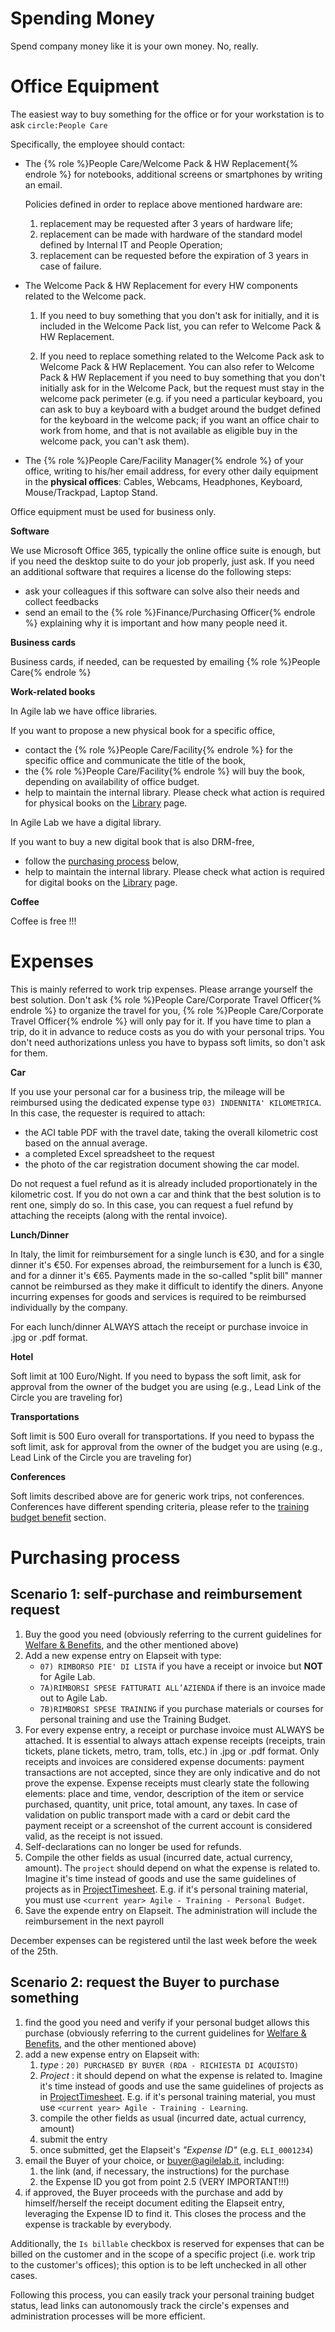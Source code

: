 
# Spending Money

Spend company money like it is your own money. No, really.

# Office Equipment

The easiest way to buy something for the office or for your workstation is to ask `circle:People Care`

Specifically, the employee should contact:

- The {% role %}People Care/Welcome Pack & HW Replacement{% endrole %} for notebooks, additional screens or smartphones by writing an email.

    Policies defined in order to replace above mentioned hardware are:

    1. replacement may be requested after 3 years of hardware life;
    2. replacement can be made with hardware of the standard model defined by Internal IT and People Operation;
    3. replacement can be requested before the expiration of 3 years in case of failure.

- The Welcome Pack & HW Replacement for every HW components related to the Welcome pack.

    1. If you need to buy something that you don't ask for initially, and it is included in the Welcome Pack list, you can refer to Welcome Pack & HW Replacement.

    2. If you need to replace something related to the Welcome Pack ask to Welcome Pack & HW Replacement. You can also refer to Welcome Pack & HW Replacement if you need to buy something that you don't initially ask for in the Welcome Pack, but the request must stay in the welcome pack perimeter (e.g. if you need a particular keyboard, you can ask to buy a keyboard with a budget around the budget defined for the keyboard in the welcome pack; if you want an office chair to work from home, and that is not available as eligible buy in the welcome pack, you can't ask them).

- The {% role %}People Care/Facility Manager{% endrole %} of your office, writing to his/her email address, for every other daily equipment in the **physical offices**: Cables, Webcams, Headphones, Keyboard, Mouse/Trackpad, Laptop Stand.


Office equipment must be used for business only.


**Software**

We use Microsoft Office 365, typically the online office suite is enough, but if you need the desktop suite to do your job properly, just ask. 
If you need an additional software that requires a license do the following steps:
*   ask your colleagues if this software can solve also their needs and collect feedbacks
*   send an email to the {% role %}Finance/Purchasing Officer{% endrole %} explaining why it is important and how many people need it.  



**Business cards** 

Business cards, if needed, can be requested by emailing {% role %}People Care{% endrole %}



**Work-related books** 

In Agile lab we have office libraries.

If you want to propose a new physical book for a specific office,
- contact the {% role %}People Care/Facility{% endrole %} for the specific office and communicate the title of the book,
- the {% role %}People Care/Facility{% endrole %} will buy the book, depending on availability of office budget.
- help to maintain the internal library. Please check what action is required for physical books on the [Library](Library.md) page.

In Agile Lab we have a digital library. 

If you want to buy a new digital book that is also DRM-free,
- follow the [purchasing process](#purchasing-process) below,
- help to maintain the internal library. Please check what action is required for digital books on the [Library](Library.md) page.



**Coffee**

Coffee is free !!!


# Expenses

This is mainly referred to work trip expenses.
Please arrange yourself the best solution. Don't ask {% role %}People Care/Corporate Travel Officer{% endrole %} to organize the travel for you, {% role %}People Care/Corporate Travel Officer{% endrole %} will only pay for it.
If you have time to plan a trip, do it in advance to reduce costs as you do with your personal trips.
You don't need authorizations unless you have to bypass soft limits, so don't ask for them.


**Car**

If you use your personal car for a business trip, the mileage will be reimbursed using the dedicated expense type `03) INDENNITA' KILOMETRICA`.
In this case, the requester is required to attach:
* the ACI table PDF with the travel date, taking the overall kilometric cost based on the annual average.
* a completed Excel spreadsheet to the request
* the photo of the car registration document showing the car model. 

Do not request a fuel refund as it is already included proportionately in the kilometric cost. If you do not own a car and think that the best solution is to rent one, simply do so. In this case, you can request a fuel refund by attaching the receipts (along with the rental invoice).


**Lunch/Dinner**

In Italy, the limit for reimbursement for a single lunch is €30, and for a single dinner it's €50. For expenses abroad, the reimbursement for a lunch is €30, and for a dinner it's €65.
Payments made in the so-called "split bill" manner cannot be reimbursed as they make it difficult to identify the diners. Anyone incurring expenses for goods and services is required to be reimbursed individually by the company.

For each lunch/dinner ALWAYS attach the receipt or purchase invoice in .jpg or .pdf format.


**Hotel**

Soft limit at 100 Euro/Night. 
If you need to bypass the soft limit, ask for approval from the owner of the budget you are using (e.g., Lead Link of the Circle you are traveling for)


**Transportations**

Soft limit is 500 Euro overall for transportations.
If you need to bypass the soft limit, ask for approval from the owner of the budget you are using (e.g., Lead Link of the Circle you are traveling for)

**Conferences**

Soft limits described above are for generic work trips, not conferences. Conferences have different spending criteria, please refer to the [training budget benefit](WelfareAndBenefits.md#conferences) section.

# Purchasing process

## Scenario 1: self-purchase and reimbursement request

1. Buy the good you need (obviously referring to the current guidelines for [Welfare & Benefits](WelfareAndBenefits.md), and the other mentioned above)
2. Add a new expense entry on Elapseit with type:
    * `07) RIMBORSO PIE' DI LISTA` if you have a receipt or invoice but **NOT** for Agile Lab.
    * `7A)RIMBORSI SPESE FATTURATI ALL’AZIENDA`  if there is an invoice made out to Agile Lab.
    * `7B)RIMBORSI SPESE TRAINING`  if you purchase materials or courses for personal training and use the Training Budget.
3. For every expense entry, a receipt or purchase invoice must ALWAYS be attached. It is essential to always attach expense receipts (receipts, train tickets, plane tickets, metro, tram, tolls, etc.) in .jpg or .pdf format.  Only receipts and invoices are considered expense documents: payment transactions are not accepted, since they are only indicative and do not prove the expense. Expense receipts must clearly state the following elements: place and time, vendor, description of the item or service purchased, quantity, unit price, total amount, any taxes.
In case of validation on public transport made with a card or debit card the payment receipt or a screenshot of the current account is considered valid, as the receipt is not issued.
4. Self-declarations can no longer be used for refunds.
5. Compile the other fields as usual (incurred date, actual currency, amount). The `project` should depend on what the expense is related to. Imagine it's time instead of goods and use the same guidelines of projects as in [ProjectTimesheet](ProjectTimesheet.md). E.g. if it's personal training material, you must use `<current year> Agile - Training - Personal Budget`.
6. Save the expende entry on Elapseit. The administration will include the reimbursement in the next payroll

December expenses can be registered until the last week before the week of the 25th. 

## Scenario 2: request the Buyer to purchase something

1. find the good you need and verify if your personal budget allows this purchase (obviously referring to the current guidelines for [Welfare & Benefits](WelfareAndBenefits.md), and the other mentioned above)
2. add a new expense entry on Elapseit with:
    1. *type* : `20) PURCHASED BY BUYER (RDA - RICHIESTA DI ACQUISTO)`
    2. *Project* :  it should depend on what the expense is related to. Imagine it's time instead of goods and use the same guidelines of projects as in [ProjectTimesheet](ProjectTimesheet.md). E.g. if it's personal training material, you must use `<current year> Agile - Training - Learning`.
    3. compile the other fields as usual (incurred date, actual currency, amount)
    4. submit the entry
    5. once submitted, get the Elapseit's _"Expense ID"_ (e.g. `ELI_0001234`)
3. email the Buyer of your choice, or buyer@agilelab.it, including:
    1. the link (and, if necessary, the instructions) for the purchase
    2. the Expense ID you got from point 2.5  (VERY IMPORTANT!!!)
4. if approved, the Buyer proceeds with the purchase and add by himself/herself the receipt document editing the Elapseit entry, leveraging the Expense ID to find it. This closes the process and the expense is trackable by everybody.

Additionally, the `Is billable` checkbox is reserved for expenses that can be billed on the customer and in the scope of a specific project (i.e. work trip to the customer's offices); this option is to be left unchecked in all other cases.

Following this process, you can easily track your personal training budget status, lead links can autonomously track the circle's expenses and administration processes will be more efficient.

